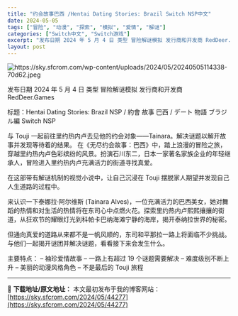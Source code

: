 ```yaml
---
title: "约会故事巴西 /Hentai Dating Stories: Brazil Switch NSP中文"
date: 2024-05-05
tags: ["冒险", "动漫", "探索", "模拟", "爱情", "解谜"]
categories: ["Switch中文", "Switch游戏"]
excerpt: "发布日期 2024 年 5 月 4 日 类型 冒险解谜模拟 发行商和开发商 RedDeer.Games 标题：Hentai Dating Stories: Brazil NSP / 約會 故事 巴西 / デート 物語 ブラジル編 Switch NSP 与 Touji 一起前往里约热内卢去见他的约会对&hellip;"
layout: post
---
```


<img class="aligncenter" src="https://sky.sfcrom.com/wp-content/uploads/2024/05/20240505114338-70d62.jpeg" alt="https://sky.sfcrom.com/wp-content/uploads/2024/05/20240505114338-70d62.jpeg" />

发布日期	2024 年 5 月 4 日
类型	冒险解谜模拟
发行商和开发商 RedDeer.Games

标题：Hentai Dating Stories: Brazil NSP / 約會 故事 巴西 / デート 物語 ブラジル編 Switch NSP

与 Touji 一起前往里约热内卢去见他的约会对象——Tainara。解决谜题以解开故事并发现等待着的结果。
在《无尽约会故事：巴西》中，踏上浪漫的冒险之旅，穿越里约热内卢色彩缤纷的风景。扮演石川东二，日本一家著名家族企业的年轻继承人，冒险进入里约热内卢充满活力的街道寻找真爱。

在这部带有解谜机制的视觉小说中，让自己沉浸在 Touji 摆脱家人期望并发现自己人生道路的过程中。

来认识一下泰娜拉·阿尔维斯 (Tainara Alves)，一位充满活力的巴西美女，她对舞蹈的热情和对生活的热情将在东司心中点燃火花。探索里约热内卢熙熙攘攘的街道，从狂欢节的耀眼灯光到科帕卡巴纳海滩宁静的海岸，揭开泰纳拉世界的秘密。

但通向真爱的道路从来都不是一帆风顺的，东司和平那拉一路上将面临不少挑战。与他们一起揭开谜团并解决谜题，看看接下来会发生什么。

主要特点：
– 袖珍爱情故事
– 一路上有超过 19 个谜题需要解决 – 难度级别不断上升
– 美丽的动漫风格角色
– 不是最后的 Touji 旅程

---
📖 **下载地址/原文地址：** 本文最初发布于我的博客网站：[https://sky.sfcrom.com/2024/05/44277](https://sky.sfcrom.com/2024/05/44277)
